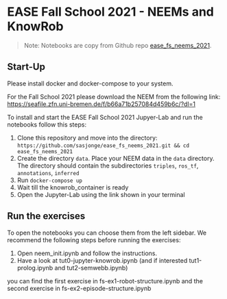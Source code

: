 # EASE Fall School 2021 - NEEMs and KnowRob

> Note: Notebooks are copy from Github repo [ease_fs_neems_2021](https://github.com/sasjonge/ease_fs_neems_2021/).

## Start-Up

Please install docker and docker-compose to your system.

For the Fall School 2021 please download the NEEM from the following link: https://seafile.zfn.uni-bremen.de/f/b66a71b257084d459b6c/?dl=1

To install and start the EASE Fall School 2021 Jupyer-Lab and run the notebooks follow this steps:

1. Clone this repository and move into the directory: `https://github.com/sasjonge/ease_fs_neems_2021.git && cd ease_fs_neems_2021`
2. Create the directory `data`. Place your NEEM data in the `data` directory. The directory should contain the subdirectories `triples`, `ros_tf`, `annotations`, `inferred`
3. Run `docker-compose up`
4. Wait till the knowrob_container is ready
5. Open the Jupyter-Lab using the link shown in your terminal

## Run the exercises

To open the notebooks you can choose them from the left sidebar. We recommend the following steps before running the exercises:

1. Open neem_init.ipynb and follow the instructions.
2. Have a look at tut0-jupyter-knowrob.ipynb (and if interested tut1-prolog.ipynb and tut2-semwebb.ipynb)

you can find the first exercise in fs-ex1-robot-structure.ipynb  and the second exercise in fs-ex2-episode-structure.ipynb

